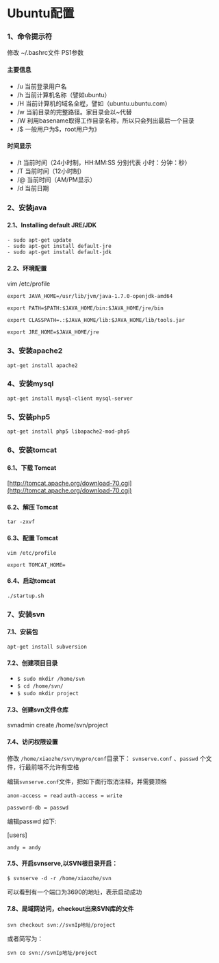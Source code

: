 # Ubuntu配置

### 1、命令提示符

修改 ~/.bashrc文件 PS1参数

#### 主要信息
- /u 当前登录用户名
- /h 当前计算机名称（譬如ubuntu）
- /H 当前计算机的域名全程，譬如（ubuntu.ubuntu.com）
- /w 当前目录的完整路径。家目录会以~代替
- /W 利用basename取得工作目录名称，所以只会列出最后一个目录
- /$ 一般用户为$，root用户为》
　　
#### 时间显示
- /t 当前时间（24小时制，HH:MM:SS 分别代表 小时：分钟：秒）
- /T 当前时间（12小时制）
- /@ 当前时间（AM/PM显示）
- /d 当前日期


### 2、安装java

#### 2.1、Installing default JRE/JDK
```
- sudo apt-get update
- sudo apt-get install default-jre
- sudo apt-get install default-jdk
```

#### 2.2、环境配置

vim /etc/profile

```
export JAVA_HOME=/usr/lib/jvm/java-1.7.0-openjdk-amd64

export PATH=$PATH:$JAVA_HOME/bin:$JAVA_HOME/jre/bin

export CLASSPATH=.:$JAVA_HOME/lib:$JAVA_HOME/lib/tools.jar

export JRE_HOME=$JAVA_HOME/jre
```

### 3、安装apache2

`apt-get install apache2`

### 4、安装mysql

`apt-get install mysql-client mysql-server`

### 5、安装php5

`apt-get install php5 libapache2-mod-php5`

### 6、安装tomcat

#### 6.1、下载 Tomcat

[http://tomcat.apache.org/download-70.cgi](http://tomcat.apache.org/download-70.cgi)

#### 6.2、解压 Tomcat

`tar -zxvf `

#### 6.3、配置 Tomcat

`vim /etc/profile`

`export TOMCAT_HOME=`

#### 6.4、启动tomcat

`./startup.sh`

### 7、安装svn

#### 7.1、安装包

`apt-get install subversion`

#### 7.2、创建项目目录

- `$ sudo mkdir /home/svn`
- `$ cd /home/svn/`
- `$ sudo mkdir project`

#### 7.3、创建svn文件仓库

svnadmin create /home/svn/project

#### 7.4、访问权限设置 

修改 `/home/xiaozhe/svn/mypro/conf`目录下： 
`svnserve.conf` 、`passwd` 个文件，行最前端不允许有空格 

编辑`svnserve.conf`文件，把如下面行取消注释，并需要顶格

`anon-access = read`
`auth-access = write`

`password-db = passwd `


编辑passwd  如下: 

[users] 

`andy = andy `

#### 7.5、开启svnserve,以SVN根目录开启： 

`$ svnserve -d -r /home/xiaozhe/svn`

可以看到有一个端口为3690的地址，表示启动成功

#### 7.8、局域网访问，checkout出来SVN库的文件

`svn checkout svn://svnIp地址/project`

或者简写为： 

`svn co svn://svnIp地址/project`
 